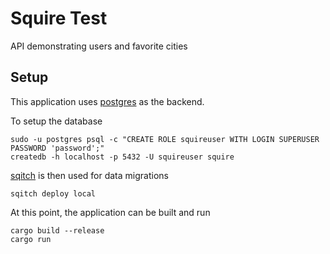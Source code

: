 # Squire Test

API demonstrating users and favorite cities

## Setup

This application uses [postgres](https://www.postgresql.org/download/) as the backend.

To setup the database

    sudo -u postgres psql -c "CREATE ROLE squireuser WITH LOGIN SUPERUSER PASSWORD 'password';"
    createdb -h localhost -p 5432 -U squireuser squire

[sqitch](https://sqitch.org/download/) is then used for data migrations

    sqitch deploy local

At this point, the application can be built and run

    cargo build --release
    cargo run
    